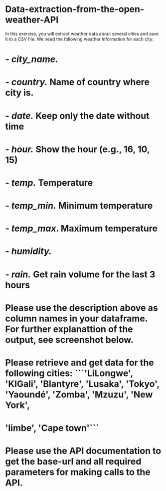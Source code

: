 # Data-extraction-from-the-open-weather-API
In this exercise, you will extract weather data about several cities and save it to a CSV file. We need the following weather information for each city:
# - *city_name.* 
# - *country.* Name of country where city is.
# - *date.* Keep only the date without time
# - *hour.* Show the hour (e.g., 16, 10, 15)
# - *temp.* Temperature
# - *temp_min.* Minimum temperature
# - *temp_max*. Maximum temperature
# - *humidity.*
# - *rain.* Get rain volume for the last 3 hours
# 
# Please use the description above as column names in your dataframe. For further explanattion of the output, see screenshot below.
# 
# Please retrieve and get data for the following cities: ```'LiLongwe', 'KIGali', 'Blantyre', 'Lusaka', 'Tokyo', 'Yaoundé', 'Zomba', 'Mzuzu', 'New York', 
# 'limbe', 'Cape town'```
# 
# Please use the API documentation to get the base-url and all required parameters for making calls to the API.
